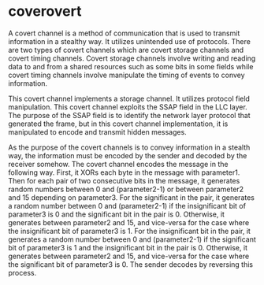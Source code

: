 # coverovert

A covert channel is a method of communication that is used to transmit information in a stealthy way. It utilizes unintended use of protocols. There are two types of covert channels which are covert storage channels and covert timing channels. Covert storage channels involve writing and reading data to and from a shared resources such as some bits in some fields while covert timing channels involve manipulate the timing of events to convey information.

This covert channel implements a storage channel. It utilizes protocol field manipulation. This covert channel exploits the SSAP field in the LLC layer. The purpose of the SSAP field is to identify the network layer protocol that generated the frame, but in this covert channel implementation, it is manipulated to encode and transmit hidden messages.

As the purpose of the covert channels is to convey information in a stealth way, the information must be encoded by the sender and decoded by the receiver somehow. The covert channel encodes the message in the following way. First, it XORs each byte in the message with parameter1. Then for each pair of two consecutive bits in the message, it generates random numbers between 0 and (parameter2-1) or between parameter2 and 15 depending on parameter3. For the significant in the pair, it generates a random number between 0 and (parameter2-1) if the insignificant bit of parameter3 is 0 and the significant bit in the pair is 0. Otherwise, it generates between parameter2 and 15, and vice-versa for the case where the insignificant bit of parameter3 is 1. For the insignificant bit in the pair, it generates a random number between 0 and (parameter2-1) if the significant bit of parameter3 is 1 and the insignificant bit in the pair is 0. Otherwise, it generates between parameter2 and 15, and vice-versa for the case where the significant bit of parameter3 is 0. The sender decodes by reversing this process.